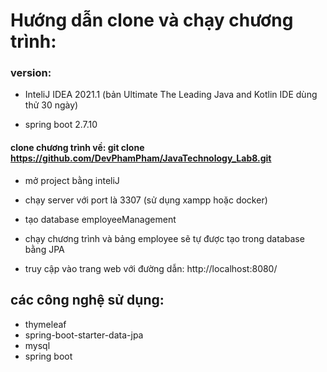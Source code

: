 # Hướng dẫn clone và chạy chương trình:

### version:
- InteliJ IDEA 2021.1 (bản Ultimate
The Leading Java and Kotlin IDE dùng thử 30 ngày)
  
- spring boot 2.7.10
  
#### clone chương trình về: git clone https://github.com/DevPhamPham/JavaTechnology_Lab8.git

- mở project bằng inteliJ

- chạy server với port là 3307 (sử dụng xampp hoặc docker)

- tạo database employeeManagement

- chạy chương trình và bảng employee sẽ tự được tạo trong database bằng JPA

- truy cập vào trang web với đường dẫn: http://localhost:8080/


## các công nghệ sử dụng:

- thymeleaf
- spring-boot-starter-data-jpa
- mysql
- spring boot

